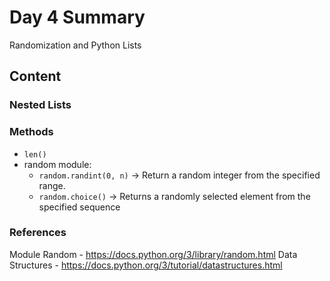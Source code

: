 # Day 4 Summary
Randomization and Python Lists

## Content
### Nested Lists
### Methods
- ``len()``
- random module:
    - ``random.randint(0, n)`` -> Return a random integer from the specified range.
    - ``random.choice()`` -> Returns a randomly selected element from the specified sequence

### References
Module Random - https://docs.python.org/3/library/random.html
Data Structures - https://docs.python.org/3/tutorial/datastructures.html